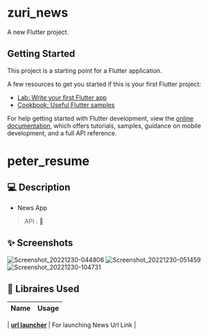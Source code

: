 # zuri_news

A new Flutter project.

## Getting Started

This project is a starting point for a Flutter application.

A few resources to get you started if this is your first Flutter project:

- [Lab: Write your first Flutter app](https://docs.flutter.dev/get-started/codelab)
- [Cookbook: Useful Flutter samples](https://docs.flutter.dev/cookbook)

For help getting started with Flutter development, view the
[online documentation](https://docs.flutter.dev/), which offers tutorials,
samples, guidance on mobile development, and a full API reference.


# peter_resume



## 💻 Description

- News App
> API :  🙂 

## ✨ Screenshots

![Screenshot_20221230-044806](https://user-images.githubusercontent.com/61213263/210056917-58990f26-e376-41c1-b8ea-0473d699057f.jpg)
![Screenshot_20221230-051459](https://user-images.githubusercontent.com/61213263/210056919-9ff65e53-6c2f-48cf-88d7-66c0183d904a.jpg)
![Screenshot_20221230-104731](https://user-images.githubusercontent.com/61213263/210056998-283dbff8-c98e-4fba-a744-9668211f7655.jpg)




## 🔌 Libraires Used

| Name                                                    | Usage                                               |
| ------------------------------------------------------- | --------------------------------------------------- |

| [**url launcher**](https://pub.dev/packages/url_launcher)   |  For launching News Url Link     |






